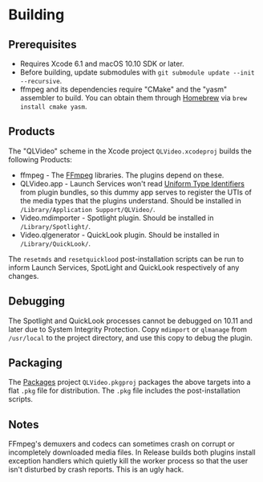 Building
========

Prerequisites
-------
* Requires Xcode 6.1 and macOS 10.10 SDK or later.
* Before building, update submodules with `git submodule update --init --recursive`.
* ffmpeg and its dependencies require "CMake" and the "yasm" assembler to build. You can obtain them
  through [Homebrew](https://brew.sh) via `brew install cmake yasm`.

Products
-------
The "QLVideo" scheme in the Xcode project `QLVideo.xcodeproj` builds the following Products:

* ffmpeg - The [FFmpeg](http://ffmpeg.org/) libraries. The plugins depend on these.
* QLVideo.app - Launch Services won't read [Uniform Type Identifiers](http://developer.apple.com/library/mac/documentation/General/Conceptual/DevPedia-CocoaCore/UniformTypeIdentifier.html) from plugin bundles, so this dummy app serves to register the UTIs of the media types that the plugins understand. Should be installed in `/Library/Application Support/QLVideo/`.
* Video.mdimporter - Spotlight plugin. Should be installed in `/Library/Spotlight/`.
* Video.qlgenerator - QuickLook plugin. Should be installed in `/Library/QuickLook/`.

The `resetmds` and `resetquicklood` post-installation scripts can be run to inform Launch Services, SpotLight and QuickLook respectively of any changes.

Debugging
---------
The Spotlight and QuickLook processes cannot be debugged on 10.11 and later due to System Integrity Protection. Copy `mdimport` or `qlmanage` from `/usr/local` to the project directory, and use this copy to debug the plugin.

Packaging
---------
The [Packages](http://s.sudre.free.fr/Software/Packages/about.html) project `QLVideo.pkgproj` packages the above targets into a flat `.pkg` file for distribution. The `.pkg` file includes the post-installation scripts.

Notes
-----
FFmpeg's demuxers and codecs can sometimes crash on corrupt or incompletely downloaded media files. In Release builds both plugins install exception handlers which quietly kill the worker process so that the user isn't disturbed by crash reports. This is an ugly hack.
